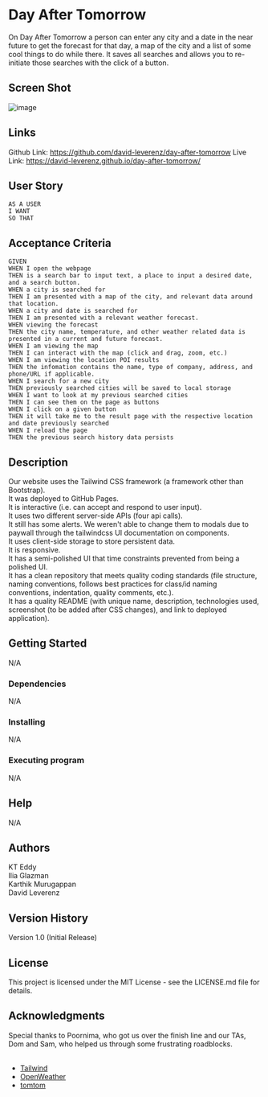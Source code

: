 # Day After Tomorrow
On Day After Tomorrow a person can enter any city and a date in the near future to get the forecast for that day, a map of the city and a list of some cool things to do while there.  It saves all searches and allows you to re-initiate those searches with the click of a button.<br>
## Screen Shot
![image](https://github.com/david-leverenz/day-after-tomorrow/assets/131185593/d954949f-d682-4696-bb3c-f80501cc7994)

## Links
Github Link: https://github.com/david-leverenz/day-after-tomorrow
Live Link: https://david-leverenz.github.io/day-after-tomorrow/

## User Story
```
AS A USER
I WANT
SO THAT
```

## Acceptance Criteria
```
GIVEN
WHEN I open the webpage
THEN is a search bar to input text, a place to input a desired date, and a search button.
WHEN a city is searched for
THEN I am presented with a map of the city, and relevant data around that location.
WHEN a city and date is searched for
THEN I am presented with a relevant weather forecast.
WHEN viewing the forecast
THEN the city name, temperature, and other weather related data is presented in a current and future forecast.
WHEN I am viewing the map
THEN I can interact with the map (click and drag, zoom, etc.)
WHEN I am viewing the location POI results
THEN the infomation contains the name, type of company, address, and phone/URL if applicable.
WHEN I search for a new city
THEN previously searched cities will be saved to local storage
WHEN I want to look at my previous searched cities
THEN I can see them on the page as buttons
WHEN I click on a given button
THEN it will take me to the result page with the respective location and date previously searched
WHEN I reload the page
THEN the previous search history data persists
```

## Description
Our website uses the Tailwind CSS framework (a framework other than Bootstrap).<br>
It was deployed to GitHub Pages.<br>
It is interactive (i.e. can accept and respond to user input).<br>
It uses two different server-side APIs (four api calls).<br>
It still has some alerts.  We weren't able to change them to modals due to paywall through the tailwindcss UI documentation on components.<br>
It uses client-side storage to store persistent data.<br>
It is responsive.<br>
It has a semi-polished UI that time constraints prevented from being a polished UI.<br>
It has a clean repository that meets quality coding standards (file structure, naming conventions, follows best practices for class/id naming conventions, indentation, quality comments, etc.).<br>
It has a quality README (with unique name, description, technologies used, screenshot (to be added after CSS changes), and link to deployed application).<br>
## Getting Started
N/A<br>
### Dependencies
N/A<br>
### Installing
N/A<br>
### Executing program
N/A<br>
## Help
N/A<br>
## Authors
KT Eddy<br>
Ilia Glazman<br>
Karthik Murugappan<br>
David Leverenz<br>
## Version History
Version 1.0 (Initial Release)<br>
## License
This project is licensed under the MIT License - see the LICENSE.md file for details.<br>
## Acknowledgments
Special thanks to Poornima, who got us over the finish line and our TAs, Dom and Sam,
 who helped us through some frustrating roadblocks.<br><br>
* [Tailwind](https://tailwindcss.com/)
* [OpenWeather](https://openweathermap.org/api)
* [tomtom](https://www.tomtom.com/)
